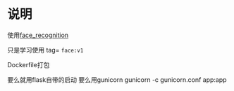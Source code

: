 # 说明

使用[face_recognition](https://github.com/ageitgey/face_recognition/blob/master/README_Simplified_Chinese.md)

只是学习使用 tag= `face:v1`

Dockerfile打包

要么就用flask自带的启动
要么用gunicorn
gunicorn -c gunicorn.conf app:app